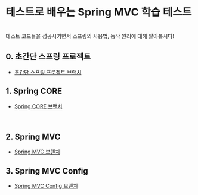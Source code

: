 # 테스트로 배우는 Spring MVC 학습 테스트
<br/>
테스트 코드들을 성공시키면서 스프링의 사용법, 동작 원리에 대해 알아봅시다!

## 0. 초간단 스프링 프로젝트

- [초간단 스프링 프로젝트 브랜치](https://github.com/gdsc-konkuk/24-25-study-spring-learning-with-test/tree/simple)
  <br/>

## 1. Spring CORE

- [Spring CORE 브랜치](https://github.com/gdsc-konkuk/24-25-study-spring-learning-with-test/tree/core)
<br/>

## 2. Spring MVC

- [Spring MVC 브랜치](https://github.com/gdsc-konkuk/24-25-study-spring-learning-with-test/tree/mvc)
  <br/>

## 3. Spring MVC Config 

- [Spring MVC Config 브랜치](https://github.com/gdsc-konkuk/24-25-study-spring-learning-with-test/tree/mvc-config)
